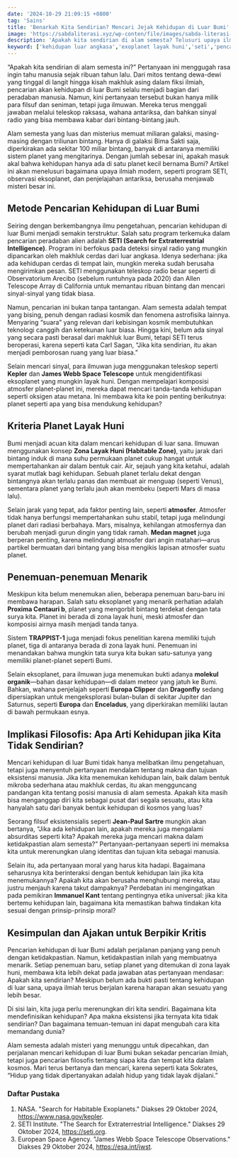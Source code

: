 ```yaml
---
date: '2024-10-29 21:09:15 +0800'
tag: 'Sains'
title: 'Benarkah Kita Sendirian? Mencari Jejak Kehidupan di Luar Bumi'
image: 'https://sabdaliterasi.xyz/wp-conten/file/images/sabda-literasi-benarkah-kita-sendirian-mencari-jejak-kehidupan-di-luar-bumi.jpg'
description: 'Apakah kita sendirian di alam semesta? Telusuri upaya ilmiah dan filosofis dalam mencari kehidupan di luar Bumi, dari SETI hingga penemuan eksoplanet.'
keyword: ['kehidupan luar angkasa','exoplanet layak huni','seti','pencarian alien','zona layak huni','teleskop kepler','james webb space telescope','proxima centauri b','trappist-1','wahana antariksa','alien','eksistensi manusia','molekul organik','pencarian kehidupan di luar bumi','kehidupan']
---
```

<p>“Apakah kita sendirian di alam semesta ini?” Pertanyaan ini menggugah rasa ingin tahu manusia sejak ribuan tahun lalu. Dari mitos tentang dewa-dewi yang tinggal di langit hingga kisah makhluk asing dalam fiksi ilmiah, pencarian akan kehidupan di luar Bumi selalu menjadi bagian dari peradaban manusia. Namun, kini pertanyaan tersebut bukan hanya milik para filsuf dan seniman, tetapi juga ilmuwan. Mereka terus menggali jawaban melalui teleskop raksasa, wahana antariksa, dan bahkan sinyal radio yang bisa membawa kabar dari bintang-bintang jauh.</p><p>Alam semesta yang luas dan misterius memuat miliaran galaksi, masing-masing dengan triliunan bintang. Hanya di galaksi Bima Sakti saja, diperkirakan ada sekitar 100 miliar bintang, banyak di antaranya memiliki sistem planet yang mengitarinya. Dengan jumlah sebesar ini, apakah masuk akal bahwa kehidupan hanya ada di satu planet kecil bernama Bumi? Artikel ini akan menelusuri bagaimana upaya ilmiah modern, seperti program SETI, observasi eksoplanet, dan penjelajahan antariksa, berusaha menjawab misteri besar ini.</p><h2>Metode Pencarian Kehidupan di Luar Bumi</h2><p>Seiring dengan berkembangnya ilmu pengetahuan, pencarian kehidupan di luar Bumi menjadi semakin terstruktur. Salah satu program terkemuka dalam pencarian peradaban alien adalah <strong>SETI (Search for Extraterrestrial Intelligence)</strong>. Program ini berfokus pada deteksi sinyal radio yang mungkin dipancarkan oleh makhluk cerdas dari luar angkasa. Idenya sederhana: jika ada kehidupan cerdas di tempat lain, mungkin mereka sudah berusaha mengirimkan pesan. SETI menggunakan teleskop radio besar seperti di Observatorium Arecibo (sebelum runtuhnya pada 2020) dan Allen Telescope Array di California untuk memantau ribuan bintang dan mencari sinyal-sinyal yang tidak biasa.</p><p>Namun, pencarian ini bukan tanpa tantangan. Alam semesta adalah tempat yang bising, penuh dengan radiasi kosmik dan fenomena astrofisika lainnya. Menyaring “suara” yang relevan dari kebisingan kosmik membutuhkan teknologi canggih dan ketekunan luar biasa. Hingga kini, belum ada sinyal yang secara pasti berasal dari makhluk luar Bumi, tetapi SETI terus beroperasi, karena seperti kata Carl Sagan, “Jika kita sendirian, itu akan menjadi pemborosan ruang yang luar biasa.”</p><p>Selain mencari sinyal, para ilmuwan juga menggunakan teleskop seperti <strong>Kepler</strong> dan <strong>James Webb Space Telescope</strong> untuk mengidentifikasi eksoplanet yang mungkin layak huni. Dengan mempelajari komposisi atmosfer planet-planet ini, mereka dapat mencari tanda-tanda kehidupan seperti oksigen atau metana. Ini membawa kita ke poin penting berikutnya: planet seperti apa yang bisa mendukung kehidupan?</p><h2>Kriteria Planet Layak Huni</h2><p>Bumi menjadi acuan kita dalam mencari kehidupan di luar sana. Ilmuwan menggunakan konsep <strong>Zona Layak Huni (Habitable Zone)</strong>, yaitu jarak dari bintang induk di mana suhu permukaan planet cukup hangat untuk mempertahankan air dalam bentuk cair. Air, sejauh yang kita ketahui, adalah syarat mutlak bagi kehidupan. Sebuah planet terlalu dekat dengan bintangnya akan terlalu panas dan membuat air menguap (seperti Venus), sementara planet yang terlalu jauh akan membeku (seperti Mars di masa lalu).</p><p>Selain jarak yang tepat, ada faktor penting lain, seperti <strong>atmosfer</strong>. Atmosfer tidak hanya berfungsi mempertahankan suhu stabil, tetapi juga melindungi planet dari radiasi berbahaya. Mars, misalnya, kehilangan atmosfernya dan berubah menjadi gurun dingin yang tidak ramah. <strong>Medan magnet</strong> juga berperan penting, karena melindungi atmosfer dari angin matahari—arus partikel bermuatan dari bintang yang bisa mengikis lapisan atmosfer suatu planet.</p><h2>Penemuan-penemuan Menarik</h2><p>Meskipun kita belum menemukan alien, beberapa penemuan baru-baru ini membawa harapan. Salah satu eksoplanet yang menarik perhatian adalah <strong>Proxima Centauri b</strong>, planet yang mengorbit bintang terdekat dengan tata surya kita. Planet ini berada di zona layak huni, meski atmosfer dan komposisi airnya masih menjadi tanda tanya.</p><p>Sistem <strong>TRAPPIST-1</strong> juga menjadi fokus penelitian karena memiliki tujuh planet, tiga di antaranya berada di zona layak huni. Penemuan ini menandakan bahwa mungkin tata surya kita bukan satu-satunya yang memiliki planet-planet seperti Bumi.</p><p>Selain eksoplanet, para ilmuwan juga menemukan bukti adanya <strong>molekul organik</strong>—bahan dasar kehidupan—di dalam meteor yang jatuh ke Bumi. Bahkan, wahana penjelajah seperti <strong>Europa Clipper</strong> dan <strong>Dragonfly</strong> sedang dipersiapkan untuk mengeksplorasi bulan-bulan di sekitar Jupiter dan Saturnus, seperti <strong>Europa</strong> dan <strong>Enceladus</strong>, yang diperkirakan memiliki lautan di bawah permukaan esnya.</p><h2>Implikasi Filosofis: Apa Arti Kehidupan jika Kita Tidak Sendirian?</h2><p>Mencari kehidupan di luar Bumi tidak hanya melibatkan ilmu pengetahuan, tetapi juga menyentuh pertanyaan mendalam tentang makna dan tujuan eksistensi manusia. Jika kita menemukan kehidupan lain, baik dalam bentuk mikroba sederhana atau makhluk cerdas, itu akan mengguncang pandangan kita tentang posisi manusia di alam semesta. Apakah kita masih bisa menganggap diri kita sebagai pusat dari segala sesuatu, atau kita hanyalah satu dari banyak bentuk kehidupan di kosmos yang luas?</p><p>Seorang filsuf eksistensialis seperti <strong>Jean-Paul Sartre</strong> mungkin akan bertanya, “Jika ada kehidupan lain, apakah mereka juga mengalami absurditas seperti kita? Apakah mereka juga mencari makna dalam ketidakpastian alam semesta?” Pertanyaan-pertanyaan seperti ini memaksa kita untuk merenungkan ulang identitas dan tujuan kita sebagai manusia.</p><p>Selain itu, ada pertanyaan moral yang harus kita hadapi. Bagaimana seharusnya kita berinteraksi dengan bentuk kehidupan lain jika kita menemukannya? Apakah kita akan berusaha menghubungi mereka, atau justru menjauh karena takut dampaknya? Perdebatan ini mengingatkan pada pemikiran <strong>Immanuel Kant</strong> tentang pentingnya etika universal: jika kita bertemu kehidupan lain, bagaimana kita memastikan bahwa tindakan kita sesuai dengan prinsip-prinsip moral?</p><h2>Kesimpulan dan Ajakan untuk Berpikir Kritis</h2><p>Pencarian kehidupan di luar Bumi adalah perjalanan panjang yang penuh dengan ketidakpastian. Namun, ketidakpastian inilah yang membuatnya menarik. Setiap penemuan baru, setiap planet yang ditemukan di zona layak huni, membawa kita lebih dekat pada jawaban atas pertanyaan mendasar: Apakah kita sendirian? Meskipun belum ada bukti pasti tentang kehidupan di luar sana, upaya ilmiah terus berjalan karena harapan akan sesuatu yang lebih besar.</p><p>Di sisi lain, kita juga perlu merenungkan diri kita sendiri. Bagaimana kita mendefinisikan kehidupan? Apa makna eksistensi jika ternyata kita tidak sendirian? Dan bagaimana temuan-temuan ini dapat mengubah cara kita memandang dunia?</p><p>Alam semesta adalah misteri yang menunggu untuk dipecahkan, dan perjalanan mencari kehidupan di luar Bumi bukan sekadar pencarian ilmiah, tetapi juga pencarian filosofis tentang siapa kita dan tempat kita dalam kosmos. Mari terus bertanya dan mencari, karena seperti kata Sokrates, “Hidup yang tidak dipertanyakan adalah hidup yang tidak layak dijalani.”</p><h3>Daftar Pustaka</h3><ol><li>NASA. "Search for Habitable Exoplanets." Diakses 29 Oktober 2024, <a href="https://www.nasa.gov/kepler" target="_blank" rel="nofollow noopener noreferrer">https://www.nasa.gov/kepler</a>.</li><li>SETI Institute. "The Search for Extraterrestrial Intelligence." Diakses 29 Oktober 2024, <a href="https://seti.org" target="_blank" rel="nofollow noopener noreferrer">https://seti.org</a>.</li><li>European Space Agency. "James Webb Space Telescope Observations." Diakses 29 Oktober 2024, <a href="https://esa.int/jwst" target="_blank" rel="nofollow noopener noreferrer">https://esa.int/jwst</a>.</li></ol>